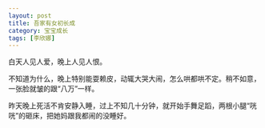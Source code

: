 ```yaml
---
layout: post
title: 吾家有女初长成
category: 宝宝成长
tags: [李欣娜]
---
```

白天人见人爱，晚上人见人恨。

不知道为什么，晚上特别能耍赖皮，动辄大哭大闹，怎么哄都哄不定。稍不如意，一张脸就皱的跟“八万”一样。

昨天晚上死活不肯安静入睡，过上不知几十分钟，就开始手舞足蹈，两根小腿“咣咣”的砸床，把她妈跟我都闹的没睡好。
